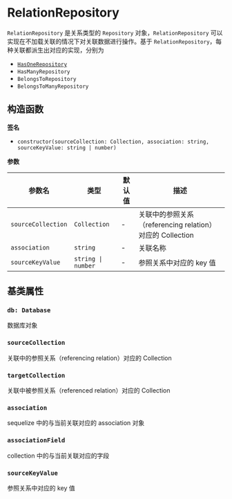 # RelationRepository

`RelationRepository` 是关系类型的 `Repository` 对象，`RelationRepository` 可以实现在不加载关联的情况下对关联数据进行操作。基于 `RelationRepository`，每种关联都派生出对应的实现，分别为 

* [`HasOneRepository`](#has-one-repository)
* `HasManyRepository`
* `BelongsToRepository`
* `BelongsToManyRepository`


## 构造函数

**签名**

* `constructor(sourceCollection: Collection, association: string, sourceKeyValue: string | number)`

**参数**

| 参数名 | 类型 | 默认值 | 描述 |
| --- | --- | --- | --- |
| `sourceCollection` | `Collection` | - | 关联中的参照关系（referencing relation）对应的 Collection |
| `association` | `string` | - | 关联名称 |
| `sourceKeyValue` | `string \| number` | - | 参照关系中对应的 key 值 |


## 基类属性

### `db: Database`

数据库对象

### `sourceCollection`
关联中的参照关系（referencing relation）对应的 Collection

### `targetCollection`
关联中被参照关系（referenced relation）对应的 Collection

### `association`
sequelize 中的与当前关联对应的 association 对象

### `associationField`
collection 中的与当前关联对应的字段

### `sourceKeyValue`
参照关系中对应的 key 值
